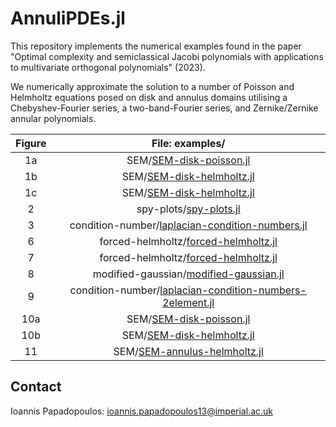 # AnnuliPDEs.jl

This repository implements the numerical examples found in the paper "Optimal complexity and semiclassical Jacobi polynomials with applications to multivariate orthogonal polynomials" (2023).

We numerically approximate the solution to a number of Poisson and Helmholtz equations posed on disk and annulus domains utilising a Chebyshev-Fourier series, a two-band-Fourier series, and Zernike/Zernike annular polynomials.

|Figure|File: examples/|
|:-:|:-:|
|1a|SEM/[SEM-disk-poisson.jl](https://github.com/ioannisPApapadopoulos/AnnuliPDEs.jl/blob/main/examples/SEM/SEM-disk-poisson.jl)|
|1b|SEM/[SEM-disk-helmholtz.jl](https://github.com/ioannisPApapadopoulos/AnnuliPDEs.jl/blob/main/examples/SEM/SEM-disk-helmholtz.jl)|
|1c|SEM/[SEM-disk-helmholtz.jl](https://github.com/ioannisPApapadopoulos/AnnuliPDEs.jl/blob/main/examples/SEM/SEM-disk-helmholtz.jl)|
|2|spy-plots/[spy-plots.jl](https://github.com/ioannisPApapadopoulos/AnnuliPDEs.jl/blob/main/examples/spy-plots/spy-plots.jl)|
|3|condition-number/[laplacian-condition-numbers.jl](https://github.com/ioannisPApapadopoulos/AnnuliPDEs.jl/blob/main/examples/condition-number/laplacian-condition-numbers.jl)|
|6|forced-helmholtz/[forced-helmholtz.jl](https://github.com/ioannisPApapadopoulos/AnnuliPDEs.jl/blob/main/examples/forced-helmholtz/forced-helmholtz.jl)|
|7|forced-helmholtz/[forced-helmholtz.jl](https://github.com/ioannisPApapadopoulos/AnnuliPDEs.jl/blob/main/examples/forced-helmholtz/forced-helmholtz.jl)|
|8|modified-gaussian/[modified-gaussian.jl](https://github.com/ioannisPApapadopoulos/AnnuliPDEs.jl/blob/main/examples/modified-gaussian/modified-gaussian.jl)|
|9|condition-number/[laplacian-condition-numbers-2element.jl](https://github.com/ioannisPApapadopoulos/AnnuliPDEs.jl/blob/main/examples/condition-number/laplacian-condition-numbers-2element.jl)|
|10a|SEM/[SEM-disk-poisson.jl](https://github.com/ioannisPApapadopoulos/AnnuliPDEs.jl/blob/main/examples/SEM/SEM-disk-poisson.jl)|
|10b|SEM/[SEM-disk-helmholtz.jl](https://github.com/ioannisPApapadopoulos/AnnuliPDEs.jl/blob/main/examples/SEM/SEM-disk-helmholtz.jl)|
|11|SEM/[SEM-annulus-helmholtz.jl](https://github.com/ioannisPApapadopoulos/AnnuliPDEs.jl/blob/main/examples/SEM/SEM-annulus-helmholtz.jl)|

## Contact
Ioannis Papadopoulos: ioannis.papadopoulos13@imperial.ac.uk

